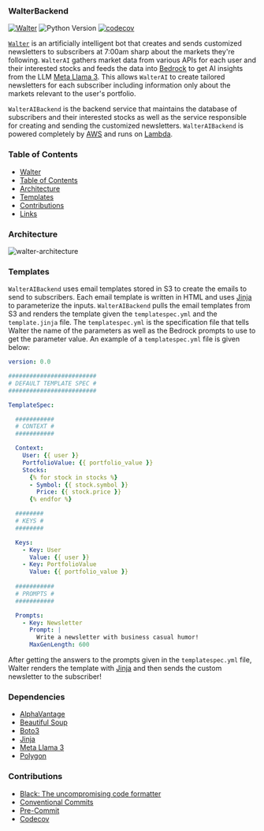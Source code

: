 ### WalterBackend

[![Walter](https://img.shields.io/badge/Walter-555555)](https://walterai.dev) ![Python Version](https://img.shields.io/badge/Python-3.11-green) [![codecov](https://codecov.io/gh/jwallace145/walter-backend/graph/badge.svg?token=OKI43GAC28)](https://codecov.io/gh/jwallace145/walter-backend)

[`Walter`](`https://walterai.io`) is an artificially intelligent bot that creates and sends customized newsletters to subscribers at 7:00am sharp about the markets they're following. `WalterAI` gathers market data from various APIs for each user and their interested stocks and feeds the data into [Bedrock](https://aws.amazon.com/bedrock/) to get AI insights from the LLM [Meta Llama 3](https://ai.meta.com/blog/meta-llama-3/). This allows `WalterAI` to create tailored newsletters for each subscriber including information only about the markets relevant to the user's portfolio.

`WalterAIBackend` is the backend service that maintains the database of subscribers and their interested stocks as well as the service responsible for creating and sending the customized newsletters. `WalterAIBackend` is powered completely by [AWS](https://aws.amazon.com/) and runs on [Lambda](https://aws.amazon.com/lambda/). 

### Table of Contents

* [Walter](#walter)
* [Table of Contents](#table-of-contents)
* [Architecture](#architecture)
* [Templates](#templates)
* [Contributions](#contributions)
* [Links](#links)

### Architecture

![walter-architecture](https://github.com/user-attachments/assets/ef65ce5b-260d-473d-8ec1-e7b15b714fbf)

### Templates

`WalterAIBackend` uses email templates stored in S3 to create the emails to send to subscribers. Each email template is written in HTML and uses [Jinja](https://jinja.palletsprojects.com/en/3.1.x/api/) to parameterize the inputs. `WalterAIBackend` pulls the email templates from S3 and renders the template given the `templatespec.yml` and the `template.jinja` file. The `templatespec.yml` is the specification file that tells Walter the name of the parameters as well as the Bedrock prompts to use to get the parameter value. An example of a `templatespec.yml` file is given below:

```yaml
version: 0.0

#########################
# DEFAULT TEMPLATE SPEC #
#########################

TemplateSpec:

  ###########
  # CONTEXT #
  ###########

  Context:
    User: {{ user }}
    PortfolioValue: {{ portfolio_value }}
    Stocks:
      {% for stock in stocks %}
      - Symbol: {{ stock.symbol }}
        Price: {{ stock.price }}
      {% endfor %}

  ########
  # KEYS #
  ########

  Keys:
    - Key: User
      Value: {{ user }}
    - Key: PortfolioValue
      Value: {{ portfolio_value }}
      
  ###########
  # PROMPTS #
  ###########

  Prompts:
    - Key: Newsletter
      Prompt: |
        Write a newsletter with business casual humor!
      MaxGenLength: 600
```

After getting the answers to the prompts given in the `templatespec.yml` file, Walter renders the template with 
[Jinja](https://jinja.palletsprojects.com/en/3.1.x/api/) and then sends the custom newsletter to the subscriber!

### Dependencies

* [AlphaVantage](https://www.alphavantage.co/documentation/)
* [Beautiful Soup](https://www.crummy.com/software/BeautifulSoup/bs4/doc/)
* [Boto3](https://boto3.amazonaws.com/v1/documentation/api/latest/reference/services/index.html)
* [Jinja](https://jinja.palletsprojects.com/en/stable/)
* [Meta Llama 3](https://ai.meta.com/blog/meta-llama-3/)
* [Polygon](https://polygon.io/)

### Contributions

* [Black: The uncompromising code formatter](https://black.readthedocs.io/en/stable/)
* [Conventional Commits](https://www.conventionalcommits.org/en/v1.0.0/)
* [Pre-Commit](https://github.com/pre-commit/pre-commit)
* [Codecov](https://about.codecov.io/)



